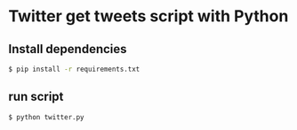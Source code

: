# Twitter get tweets script with Python

## Install dependencies

```bash
$ pip install -r requirements.txt
```

## run script

```bash
$ python twitter.py
```
